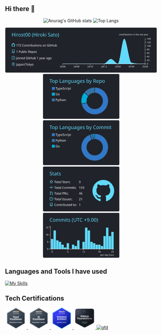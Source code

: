 ## Hi there 👋

<!--
**Hirost00/Hirost00** is a ✨ _special_ ✨ repository because its `README.md` (this file) appears on your GitHub profile.

Here are some ideas to get you started:

- 🔭 I’m currently working on ...
- 🌱 I’m currently learning ...
- 👯 I’m looking to collaborate on ...
- 🤔 I’m looking for help with ...
- 💬 Ask me about ...
- 📫 How to reach me: ...
- 😄 Pronouns: ...
- ⚡ Fun fact: ...
-->

<p align="center"> 
    <img alt="Anurag's GitHub stats" height="150px" src="https://github-readme-stats.vercel.app/api?username=Hirost00&show_icons=true&theme=react&count_private=true?show_icons=true" />
    <img alt="Top Langs"             height="150px" src="https://github-readme-stats.vercel.app/api/top-langs/?username=Hirost00&theme=react&layout=compact&count_private=true?show_icons=true" />
</p>

<p align="center"> 
  <img alt="profile-details"      height="150px" src="https://raw.githubusercontent.com/Hirost00/Hirost00/main/profile-summary-card-output/react/0-profile-details.svg" />
  <img alt="repos-per-language"   height="150px" src="https://raw.githubusercontent.com/Hirost00/Hirost00/main/profile-summary-card-output/react/1-repos-per-language.svg" />
  <img alt="most-commit-language" height="150px" src="https://raw.githubusercontent.com/Hirost00/Hirost00/main/profile-summary-card-output/react/2-most-commit-language.svg" />
  <img alt="stats"                height="150px" src="https://raw.githubusercontent.com/Hirost00/Hirost00/main/profile-summary-card-output/react/3-stats.svg" />
  <img alt="productive-time"      height="150px" src="https://raw.githubusercontent.com/Hirost00/Hirost00/main/profile-summary-card-output/react/4-productive-time.svg" />
</p>

## Languages and Tools I have used

[![My Skills](https://skillicons.dev/icons?i=js,html,css,anaconda,androidstudio,apple,arduino,astro,aws,bun,c,cmake,dart,discord,bots,django,docker,dynamodb,emacs,fastapi,firebase,gcp,git,github,githubactions,gmail,go,gradle,instagram,java,jquery,kotlin,latex,linux,md,materialui,mysql,nextjs,nginx,nodejs,notion,npm,php,pnpm,postgres,py,r,react,replit,ruby,sqlite,selenium,swift,terraform,twitter,ts,ubuntu,vim,vite,vitest,vscode,yarn,windows)](https://skillicons.dev)

## Tech Certifications

<a href="https://www.credly.com/badges/23b79255-825c-43dd-be5f-1f5caed43798/public_url" target="_blank"> <img src="./images/aws-certified-cloud-practitioner.png" alt="clf" height='72px'/> </a>
<a href="https://www.credly.com/badges/dd70176a-46b9-48e5-b366-e0f747e36b7d/public_url" target="_blank"> <img src="./images/aws-certified-ai-practitioner.png" alt="aif" height='72px'/> </a>
<a href="https://www.credly.com/badges/5f0da3f9-013e-4375-aad4-6248ceafc904/public_url" target="_blank"> <img src="./images/aws-certified-solutions-architect-associate.png" alt="saa" height='72px'/> </a>
<a href="https://www.credly.com/badges/37715626-22f7-4566-89a6-060c2c2c4b72/public_url" target="_blank"> <img src="./images/github-foundations.png" alt="gfd" height='72px'/> </a>
<a href="https://learn.microsoft.com/api/credentials/share/ja-jp/70184296/62D8E8230B87F7CB?sharingId=C211D6B8A4E05F6" target="_blank"> <img src="https://learn.microsoft.com/ja-jp/media/learn/certification/badges/microsoft-certified-fundamentals-badge.svg?branch=main" alt="gfd" height='72px'/> </a>
